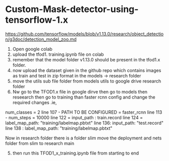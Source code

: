 # Custom-Mask-detector-using-tensorflow-1.x
https://github.com/tensorflow/models/blob/v1.13.0/research/object_detection/g3doc/detection_model_zoo.md

1. Open google colab
2. upload the tfod1. training.ipynb file on colab 
3. remember that the model folder v1.13.0 should be present in the tfod1.x folder.
4. now upload the dataset given in the github repo which contains images as train and test in zip format in the models -> research folder 
5. move the utils sub file folder from models utils to google drive research folder 
6. Nw go to the TFOD1.x file in google dirve then go to models then reseearch then go to training than faster rcnn config and change the required changes .ie,

num_classes = 2
line 107  - PATH TO BE CONFIGURED = faster_rcnn
line 113 - num_steps = 10000
line 122 = input_path : train.record
line 124 = label_map_path: "training/labelmap.pbtxt"
line 136: input_path: "test.record"
line 138 : label_map_path: "training/labelmap.pbtxt"

Now in research folder there is a folder slim move the deployment and nets folder from slim to research main 


5. then run this TFOD1_x_training.ipynb file from starting to end



